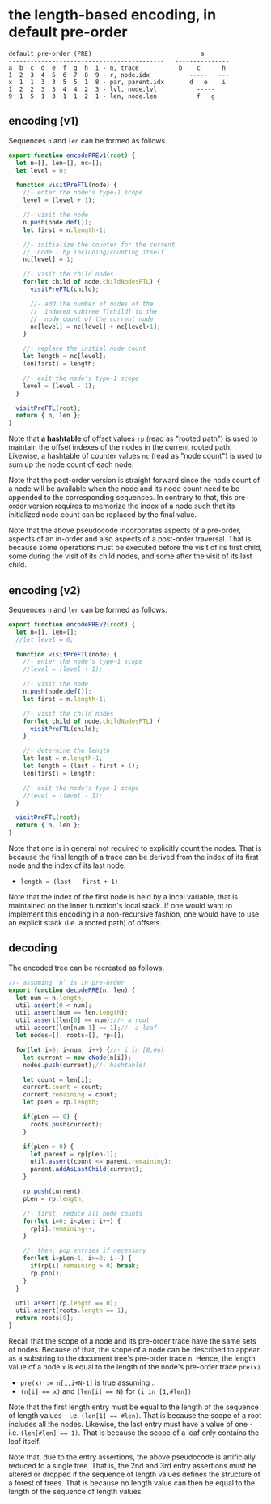 
<!-- ======================================================================= -->
# the length-based encoding, in default pre-order

```
default pre-order (PRE)                              a
-------------------------------------------   ---------------
a  b  c  d  e  f  g  h  i - n, trace           b    c      h
1  2  3  4  5  6  7  8  9 - r, node.idx           -----   ---
x  1  1  3  3  5  5  1  8 - par, parent.idx       d   e    i
1  2  2  3  3  4  4  2  3 - lvl, node.lvl           -----
9  1  5  1  3  1  1  2  1 - len, node.len           f   g
```

<!-- ======================================================================= -->
## encoding (v1)

Sequences `n` and `len` can be formed as follows.

```js
export function encodePREv1(root) {
  let n=[], len=[], nc=[];
  let level = 0;

  function visitPreFTL(node) {
    //- enter the node's type-1 scope
    level = (level + 1);

    //- visit the node
    n.push(node.def());
    let first = n.length-1;

    //- initialize the counter for the current
    //  node - by including/counting itself
    nc[level] = 1;

    //- visit the child nodes
    for(let child of node.childNodesFTL) {
      visitPreFTL(child);

      //- add the number of nodes of the
      //  induced subtree T[child] to the
      //  node count of the current node
      nc[level] = nc[level] + nc[level+1];
    }

    //- replace the initial node count
    let length = nc[level];
    len[first] = length;

    //- exit the node's type-1 scope
    level = (level - 1);
  }

  visitPreFTL(root);
  return { n, len };
}
```

Note that **a hashtable** of offset values `rp` (read as "rooted path") is
used to maintain the offset indexes of the nodes in the current rooted path.
Likewise, a hashtable of counter values `nc` (read as "node count") is used
to sum up the node count of each node.

Note that the post-order version is straight forward since the node count of
a node will be available when the node and its node count need to be appended
to the corresponding sequences. In contrary to that, this pre-order version
requires to memorize the index of a node such that its initialized node count
can be replaced by the final value.

Note that the above pseudocode incorporates aspects of a pre-order, aspects of
an in-order and also aspects of a post-order traversal. That is because some
operations must be executed before the visit of its first child, some during
the visit of its child nodes, and some after the visit of its last child.

<!-- ======================================================================= -->
## encoding (v2)

Sequences `n` and `len` can be formed as follows.

```js
export function encodePREv2(root) {
  let n=[], len=[];
  //let level = 0;

  function visitPreFTL(node) {
    //- enter the node's type-1 scope
    //level = (level + 1);

    //- visit the node
    n.push(node.def());
    let first = n.length-1;

    //- visit the child nodes
    for(let child of node.childNodesFTL) {
      visitPreFTL(child);
    }

    //- determine the length
    let last = n.length-1;
    let length = (last - first + 1);
    len[first] = length;

    //- exit the node's type-1 scope
    //level = (level - 1);
  }

  visitPreFTL(root);
  return { n, len };
}
```

Note that one is in general not required to explicitly count the nodes. That
is because the final length of a trace can be derived from the index of its
first node and the index of its last node.

* `length = (last - first + 1)`

Note that the index of the first node is held by a local variable, that is
maintained on the inner function's local stack. If one would want to implement
this encoding in a non-recursive fashion, one would have to use an explicit
stack (i.e. a rooted path) of offsets.

<!-- ======================================================================= -->
## decoding

The encoded tree can be recreated as follows.

```js
//- assuming `n` is in pre-order
export function decodePRE(n, len) {
  let num = n.length;
  util.assert(0 < num);
  util.assert(num == len.length);
  util.assert(len[0] == num);//- a root
  util.assert(len[num-1] == 1);//- a leaf
  let nodes=[], roots=[], rp=[];

  for(let i=0; i<num; i++) {//- i in [0,#n)
    let current = new cNode(n[i]);
    nodes.push(current);//- hashtable!

    let count = len[i];
    current.count = count;
    current.remaining = count;
    let pLen = rp.length;

    if(pLen == 0) {
      roots.push(current);
    }

    if(pLen > 0) {
      let parent = rp[pLen-1];
      util.assert(count <= parent.remaining);
      parent.addAsLastChild(current);
    }

    rp.push(current);
    pLen = rp.length;

    //- first, reduce all node counts
    for(let i=0; i<pLen; i++) {
      rp[i].remaining--;
    }

    //- then, pop entries if necessary
    for(let i=pLen-1; i>=0; i--) {
      if(rp[i].remaining > 0) break;
      rp.pop();
    }
  }

  util.assert(rp.length == 0);
  util.assert(roots.length == 1);
  return roots[0];
}
```

Recall that the scope of a node and its pre-order trace have the same sets of
nodes. Because of that, the scope of a node can be described to appear as a
substring to the document tree's pre-order trace `n`. Hence, the length value
of a node `x` is equal to the length of the node's pre-order trace `pre(x)`.

* `pre(x) := n[i,i+N-1]` is true assuming ..
* `(n[i] == x)` and `(len[i] == N)` for `(i in [1,#len])`

Note that the first length entry must be equal to the length of the sequence
of length values - i.e. `(len[1] == #len)`. That is because the scope of a
root includes all the nodes. Likewise, the last entry must have a value of
one - i.e. `(len[#len] == 1)`. That is because the scope of a leaf only
contains the leaf itself.

Note that, due to the entry assertions, the above pseudocode is artificially
reduced to a single tree. That is, the 2nd and 3rd entry assertions must be
altered or dropped if the sequence of length values defines the structure of
a forest of trees. That is because no length value can then be equal to the
length of the sequence of length values.

